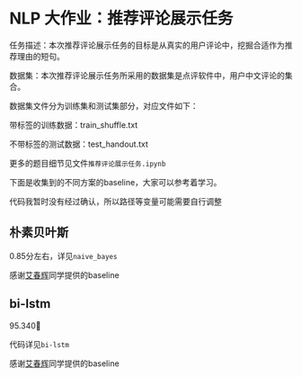 # NLP 大作业：推荐评论展示任务

任务描述：本次推荐评论展示任务的目标是从真实的用户评论中，挖掘合适作为推荐理由的短句。

数据集：本次推荐评论展示任务所采用的数据集是点评软件中，用户中文评论的集合。

数据集文件分为训练集和测试集部分，对应文件如下：

带标签的训练数据：train_shuffle.txt

不带标签的测试数据：test_handout.txt

更多的题目细节见文件`推荐评论展示任务.ipynb`

下面是收集到的不同方案的baseline，大家可以参考着学习。

代码我暂时没有经过确认，所以路径等变量可能需要自行调整


## 朴素贝叶斯

0.85分左右，详见`naive_bayes`

感谢[艾春辉](https://blog.csdn.net/weixin_42479155)同学提供的baseline

## bi-lstm

95.340:rocket:

代码详见`bi-lstm`

感谢[艾春辉](https://blog.csdn.net/weixin_42479155)同学提供的baseline
